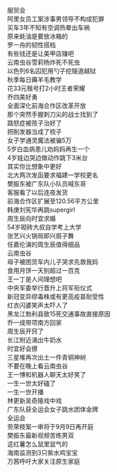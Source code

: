 服贸会  
阿里女员工案涉事男领导不构成犯罪  
买车3年不知有空调热晕出车祸  
原来蚝油是要放冰箱的  
罗一舟的韧性搭档  
有些钱还是让美甲店赚吧  
云南虫谷雪莉杨炸死不死虫  
以色列6名囚犯用勺子挖隧道越狱  
秋季每日薅羊毛教学  
花33元租号打2小时王者荣耀  
乔四美好勇  
全面深化前海合作区改革开放  
那个突然手握刺刀尖的战士找到了  
路怒症被孩子治好了  
把削发器当成了梳子  
女子学通灵魔法被骗5万  
5岁白血病患儿劝妈妈再生一个  
4岁娃边哭边做动作跳下3米台  
其实你比想象中更好  
北大两次发函要求福建一学校更名  
樊振东被广东队小队员喊东哥  
客服看了以后连夜发货  
前海合作区扩展至120.56平方公里  
韩庚刘宪华再跳supergirl  
周生辰向时宜求婚  
54岁砌砖大叔自学考上大学  
张艺兴火锅局即兴扇子舞  
任嘉伦演的周生辰值得细品  
云南虫谷  
母子被困货车内儿子哭求先救我妈  
食用月饼一天别超过一百克  
王一丁是人间理想吧  
中央军委举行晋升上将军衔仪式  
新冠变异缪毒株或有更高疫苗耐受性  
红衣闪婆笑声太吓人了  
黑龙江勃利县致15死交通事故直接原因  
乔一成带项南方回家  
周生辰开窍了  
长江附近涌出牛奶水  
时宜好会撩  
三星堆再次出土一件青铜神树  
不要在晚上看云南虫谷  
王一博和机器人聊天太好笑了  
一生一世太好磕了  
一生一世开播  
林更新吴奇隆戏中戏  
广东队获全运会女子跳水团体金牌  
全运会  
劳荣枝案一审将于9月9日再开庭  
樊振东最新视频苦练男双  
这红薯怎么鼠里鼠气的  
海南监测到3只紫水鸡宝宝  
万茜呼吁大家关注原生家庭  
